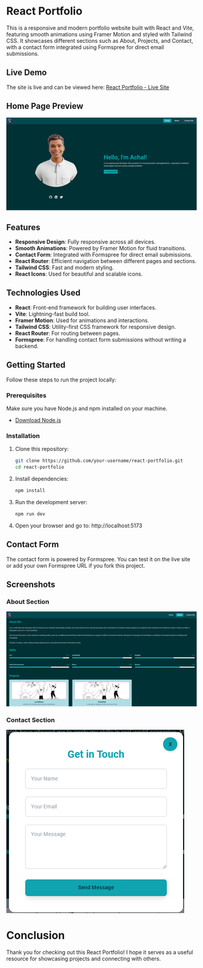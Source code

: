 # React Portfolio

This is a responsive and modern portfolio website built with React and Vite, featuring smooth animations using Framer Motion and styled with Tailwind CSS. It showcases different sections such as About, Projects, and Contact, with a contact form integrated using Formspree for direct email submissions.

## Live Demo

The site is live and can be viewed here:
[React Portfolio - Live Site](https://react-portfoli-btech004.netlify.app/)

## Home Page Preview

![Home Page Preview](./src/assets/home.png) 

## Features

- **Responsive Design**: Fully responsive across all devices.
- **Smooth Animations**: Powered by Framer Motion for fluid transitions.
- **Contact Form**: Integrated with Formspree for direct email submissions.
- **React Router**: Efficient navigation between different pages and sections.
- **Tailwind CSS**: Fast and modern styling.
- **React Icons**: Used for beautiful and scalable icons.

## Technologies Used

- **React**: Front-end framework for building user interfaces.
- **Vite**: Lightning-fast build tool.
- **Framer Motion**: Used for animations and interactions.
- **Tailwind CSS**: Utility-first CSS framework for responsive design.
- **React Router**: For routing between pages.
- **Formspree**: For handling contact form submissions without writing a backend.

## Getting Started

Follow these steps to run the project locally:

### Prerequisites

Make sure you have Node.js and npm installed on your machine.

- [Download Node.js](https://nodejs.org/)

### Installation

1. Clone this repository:
   ```bash
   git clone https://github.com/your-username/react-portfolio.git
   cd react-portfolio
   ```
2. Install dependencies:
    ```bash
    npm install
    ```
3. Run the development server:
    ```bash
    npm run dev
    ```
4. Open your browser and go to:
http://localhost:5173

## Contact Form
The contact form is powered by Formspree. You can test it on the live site or add your own Formspree URL if you fork this project.

## Screenshots
### About Section

![About Page Preview](./src/assets/about.png) 
### Contact Section

![Contact Form Preview](./src/assets/contact.png) 

# Conclusion
Thank you for checking out this React Portfolio! I hope it serves as a useful resource for showcasing projects and connecting with others. 

